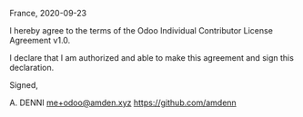 France, 2020-09-23

I hereby agree to the terms of the Odoo Individual Contributor License
Agreement v1.0.

I declare that I am authorized and able to make this agreement and sign this
declaration.

Signed,

A. DENNI me+odoo@amden.xyz https://github.com/amdenn
